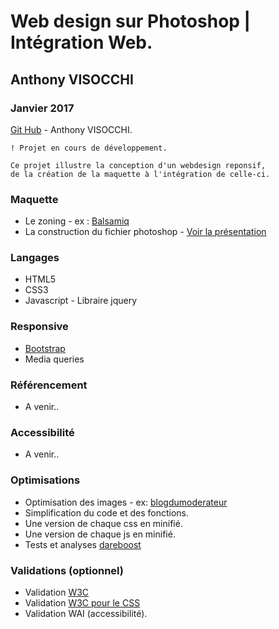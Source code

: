 # Web design sur Photoshop | Intégration Web.

## Anthony VISOCCHI
### Janvier 2017


[Git Hub](https://github.com/anthoviso) - Anthony VISOCCHI.

```
! Projet en cours de développement.

Ce projet illustre la conception d'un webdesign reponsif,
de la création de la maquette à l'intégration de celle-ci.

```
### Maquette

* Le zoning - ex : [Balsamiq](https://balsamiq.com/)
* La construction du fichier photoshop - [Voir la présentation](https://github.com/anthoviso/Web-design---Web-Integration/blob/master/doc)

### Langages

* HTML5
* CSS3
* Javascript - Libraire jquery

### Responsive

* [Bootstrap](http://getbootstrap.com/)
* Media queries

### Référencement

* A venir..

### Accessibilité

* A venir..

### Optimisations

* Optimisation des images - ex: [blogdumoderateur](http://www.blogdumoderateur.com/optimiser-image/)
* Simplification du code et des fonctions.
* Une version de chaque css en minifié.
* Une version de chaque js en minifié.
* Tests et analyses [dareboost](https://www.dareboost.com/fr/home)

### Validations (optionnel)

* Validation [W3C](https://validator.w3.org/)
* Validation [W3C pour le CSS](https://jigsaw.w3.org/css-validator/)
* Validation WAI (accessibilité).

